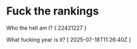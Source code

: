 # Fuck the rankings

Who the hell am I?
{ 22421227 }

What fucking year is it?
[ 2025-07-18T11:26:40Z ]
